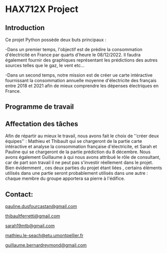 # HAX712X Project

##  Introduction
Ce  projet Python  possède deux buts principaux :

-Dans un premier temps, l'objectif est de prédire la consommation d'électricité en France par quarts d'heure le 08/12/2022. Il faudra également fournir des graphiques représentant les prédictions des autres sources telles que le gaz, le vent etc...

-Dans un second temps, notre mission est de créer ue carte intéractive fournissant la consommation annuelle moyenne d'électricite des français entre 2018 et 2021 afin de mieux comprendre les dépenses électriques en France. 


## Programme de travail 

## Affectation des tâches 
Afin de répartir au mieux  le travail, nous avons fait le choix de ''créer deux équipes'' : Mathieu et Thibault qui se chargeront de la partie carte intéractive et analyse  la consommation française d'électricite, et Sarah et Pauline qui se chargeront de la partie prédiction  du 8 décembre. 
Nous avons également Guillaume à qui nous avons attribué le rôle de consultant, car de part son travail il ne peut pas s'investir réellement dans le projet.
Bien évidemment , ces deux parties du projet étant liées , certains éléments utilisés dans une partie seront probablement utilisés dans une autre : chaque membre du groupe apportera sa pierre à l'édifice.


## Contact:

pauline.dusfourcastan@gmail.com


thibaultferretti@gmail.com


sarah19mtb@gmail.com


mathieu.le-seach@etu.umontpellier.fr


guillaume.bernardreymond@gmail.com
